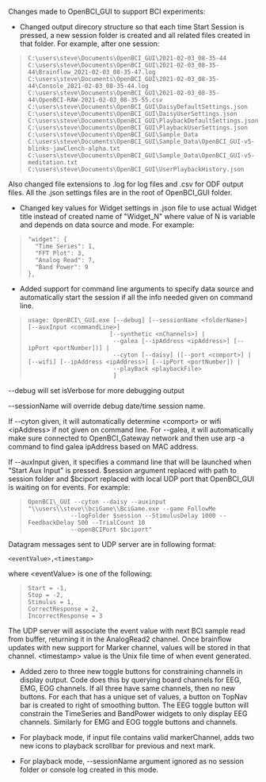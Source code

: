 Changes made to OpenBCI\_GUI to support BCI experiments:* Changed output direcory structure so that each time Start Session is  pressed, a new session folder is created and all related files created  in that folder.  For example, after one session:>     C:\users\steve\Documents\OpenBCI_GUI\2021-02-03_08-35-44>     C:\users\steve\Documents\OpenBCI_GUI\2021-02-03_08-35-44\Brainflow_2021-02-03_08-35-47.log>     C:\users\steve\Documents\OpenBCI_GUI\2021-02-03_08-35-44\Console_2021-02-03_08-35-44.log>     C:\users\steve\Documents\OpenBCI_GUI\2021-02-03_08-35-44\OpenBCI-RAW-2021-02-03_08-35-55.csv>     C:\users\steve\Documents\OpenBCI_GUI\DaisyDefaultSettings.json>     C:\users\steve\Documents\OpenBCI_GUI\DaisyUserSettings.json>     C:\users\steve\Documents\OpenBCI_GUI\PlaybackDefaultSettings.json>     C:\users\steve\Documents\OpenBCI_GUI\PlaybackUserSettings.json>     C:\users\steve\Documents\OpenBCI_GUI\Sample_Data>     C:\users\steve\Documents\OpenBCI_GUI\Sample_Data\OpenBCI_GUI-v5-blinks-jawClench-alpha.txt>     C:\users\steve\Documents\OpenBCI_GUI\Sample_Data\OpenBCI_GUI-v5-meditation.txt>     C:\users\steve\Documents\OpenBCI_GUI\UserPlaybackHistory.json  Also changed file extensions to .log for log files and .csv for ODF  output files.  All the .json settings files are in the root of  OpenBCI\_GUI folder.* Changed key values for Widget settings in .json file to use actual  Widget title instead of created name of "Widget\_N" where value of N is  variable and depends on data source and mode.  For example:>     "widget": {>       "Time Series": 1,>       "FFT Plot": 3,>       "Analog Read": 7,>       "Band Power": 9>     },* Added support for command line arguments to specify data source and  automatically start the session if all the info needed given on  command line.>     usage: OpenBCI\_GUI.exe [--debug] [--sessionName <folderName>] [--auxInput <commandLine>]>                            [--synthetic <nChannels>] |>                             --galea [--ipAddress <ipAddress>] [--ipPort <portNumber])] |>                             --cyton [--daisy] ([--port <comport>] | [--wifi] [--ipAddress <ipAddress>] [--ipPort <portNumber]) |>                             --playBack <playbackFile>>                             ]  --debug will set isVerbose for more debugging output  --sessionName will override debug date/time session name.  If --cyton given, it will automatically determine &lt;comport&gt; or wifi  &lt;ipAddress&gt; if not given on command line.  For --galea, it will  automatically make sure connected to OpenBCI\_Gateway network and then  use arp -a command to find galea ipAddress based on MAC address.  If --auxInput given, it specifies a command line that will be  launched when "Start Aux Input" is pressed.  $session argument  replaced with path to session folder and $bciport replaced with  local UDP port that OpenBCI\_GUI is waiting on for events.  For example:>     OpenBCI\_GUI --cyton --daisy --auxinput "\\users\\steve\\bciGame\\BciGame.exe --game FollowMe>                 --logFolder $session --StimulusDelay 1000 --FeedbackDelay 500 --TrialCount 10>                 --openBCIPort $bciport"  Datagram messages sent to UDP server are in following format:    <eventValue>,<timestamp>  where &lt;eventValue&gt; is one of the following:>     Start = -1,>     Stop = -2,>     Stimulus = 1,>     CorrectResponse = 2,>     IncorrectResponse = 3  The UDP server will associate the event value with next BCI sample  read from buffer, returning it in the AnalogRead2 channel.  Once  brainflow updates with new support for Marker channel, values will be  stored in that channel.  &lt;timestamp&gt; value is the Unix file time of  when event generated.* Added zero to three new toggle buttons for constraining channels in  display output.  Code does this by querying board channels for EEG,  EMG, EOG channels.  If all three have same channels, then no new  buttons.  For each that has a unique set of values, a button on TopNav  bar is created to right of smoothing button.  The EEG toggle button  will constrain the TimeSeries and BandPower widgets to only display  EEG channels.  Similarly for EMG and EOG toggle buttons and channels.* For playback mode, if input file contains valid markerChannel, adds  two new icons to playback scrollbar for previous and next mark.* For playback mode, --sessionName argument ignored as no session folder  or console log created in this mode.